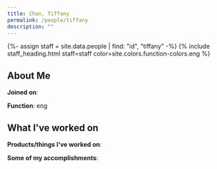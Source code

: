 ```yaml
---
title: Chan, Tiffany
permalink: /people/tiffany
description: ""
---
```


{%- assign staff = site.data.people | find: "id", "tiffany" -%}
{% include staff_heading.html staff=staff color=site.colors.function-colors.eng %}

## About Me

**Joined on**: 

**Function**: eng

## What I've worked on

**Products/things I've worked on**:


**Some of my accomplishments**:

